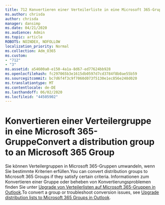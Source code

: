 ```yaml
---
title: 712 Konvertieren einer Verteilerliste in eine Microsoft 365-Gruppe
ms.author: chrisda
author: chrisda
manager: dansimp
ms.date: 04/21/2020
ms.audience: Admin
ms.topic: article
ROBOTS: NOINDEX, NOFOLLOW
localization_priority: Normal
ms.collection: Adm_O365
ms.custom:
- "712"
- "3"
ms.assetid: a54600a0-e150-4a1a-8d67-ed77624bb928
ms.openlocfilehash: fc297065b3e1615db0597d7cd3784f8b0ae55b59
ms.sourcegitcommit: bc7d6f4f3c9f7060d073f5130e1ec856e248d020
ms.translationtype: MT
ms.contentlocale: de-DE
ms.lasthandoff: 06/02/2020
ms.locfileid: "44505902"
---
```

# <a name="convert-a-distribution-group-to-an-microsoft-365-group"></a><span data-ttu-id="4ea51-102">Konvertieren einer Verteilergruppe in eine Microsoft 365-Gruppe</span><span class="sxs-lookup"><span data-stu-id="4ea51-102">Convert a distribution group to an Microsoft 365 Group</span></span>

<span data-ttu-id="4ea51-103">Sie können Verteilergruppen in Microsoft 365-Gruppen umwandeln, wenn Sie bestimmte Kriterien erfüllen.</span><span class="sxs-lookup"><span data-stu-id="4ea51-103">You can convert distribution groups to Microsoft 365 Groups if they satisfy certain criteria.</span></span> <span data-ttu-id="4ea51-104">Informationen zum Konvertieren einer Gruppe oder beheben von Konvertierungsproblemen finden Sie unter [Upgrade von Verteilerlisten auf Microsoft 365-Gruppen in Outlook](https://docs.microsoft.com/microsoft-365/admin/manage/upgrade-distribution-lists).</span><span class="sxs-lookup"><span data-stu-id="4ea51-104">To convert a group or troubleshoot conversion issues, see [Upgrade distribution lists to Microsoft 365 Groups in Outlook](https://docs.microsoft.com/microsoft-365/admin/manage/upgrade-distribution-lists).</span></span>
